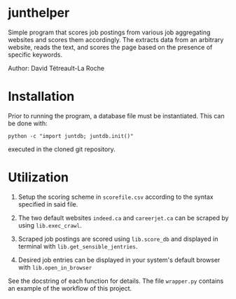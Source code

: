 # junthelper

Simple program that scores job postings from various job aggregating websites and scores them accordingly. The extracts data from an arbitrary website, reads the text, and scores the page based on the presence of specific keywords.

Author: David Tétreault-La Roche
# Installation
Prior to running the program, a database file must be instantiated. This can be done with:
```
python -c "import juntdb; juntdb.init()"
```
executed in the cloned git repository.

# Utilization
1. Setup the scoring scheme in `scorefile.csv` according to the syntax specified in said file.

2. The two default websites `indeed.ca` and `careerjet.ca` can be scraped by using `lib.exec_crawl`. 

3. Scraped job postings are scored using `lib.score_db` and displayed in terminal with `lib.get_sensible_jentries`.

4. Desired job entries can be displayed in your system's default browser with `lib.open_in_browser`

See the docstring of each function for details. The file `wrapper.py` contains an example of the workflow of this project.
